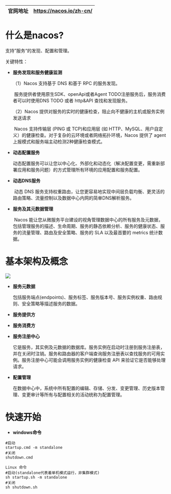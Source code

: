 | 官网地址 | https://nacos.io/zh-cn/ |
| :------- | ----------------------- |



# 什么是nacos?

支持”服务“的发现、配置和管理。

关键特性：

- **服务发现和服务健康监测**

  （1）Nacos 支持基于 DNS 和基于 RPC 的服务发现。

  ​		  服务提供者使用原生SDK、openApi或者Agent TODO注册服务后，服务消费者可以时使用DNS TODO 或者 http&API 查找和发现服务。

  （2）Nacos 提供对服务的实时的健康检查，阻止向不健康的主机或服务实例发送请求

  ​		  Nacos 支持传输层 (PING 或 TCP)和应用层 (如 HTTP、MySQL、用户自定义）的健康检查。对于复杂的云环境或者网络拓扑环境，Nacos 提供了 agent 上报模式和服务端主动检测2种健康检查模式。

- **动态配置服务**

  ​	动态配置服务可以让您以中心化、外部化和动态化（解决配置变更，需重新部署应用和服务问题）的方式管理所有环境的应用配置和服务配置。

- **动态DNS服务**

  ​	动态 DNS 服务支持权重路由，让您更容易地实现中间层负载均衡、更灵活的路由策略、流量控制以及数据中心内网的简单DNS解析服务。

- **服务及其元数据管理**

  ​	Nacos 能让您从微服务平台建设的视角管理数据中心的所有服务及元数据，包括管理服务的描述、生命周期、服务的静态依赖分析、服务的健康状态、服务的流量管理、路由及安全策略、服务的 SLA 以及最首要的 metrics 统计数据。



# 基本架构及概念

![](../image/nacos/nacos-frame.jpg)

- **服务元数据**

  包括服务端点(endpoints)、服务标签、服务版本号、服务实例权重、路由规则、安全策略等描述服务的数据。

- **服务提供方**

- **服务消费方**

- **服务注册中心**

  它是服务，其实例及元数据的数据库。服务实例在启动时注册到服务注册表，并在关闭时注销。服务和路由器的客户端查询服务注册表以查找服务的可用实例。服务注册中心可能会调用服务实例的健康检查 API 来验证它是否能够处理请求。

- **配置管理**

  在数据中心中，系统中所有配置的编辑、存储、分发、变更管理、历史版本管理、变更审计等所有与配置相关的活动统称为配置管理。



# 快速开始

- **windows命令**

```
#启动
startup.cmd -m standalone
#关闭
shutdown.cmd
```

```
Linux 命令
#启动(standalone代表着单机模式运行，非集群模式)
sh startup.sh -m standalone
#关闭
sh shutdown.sh
```

